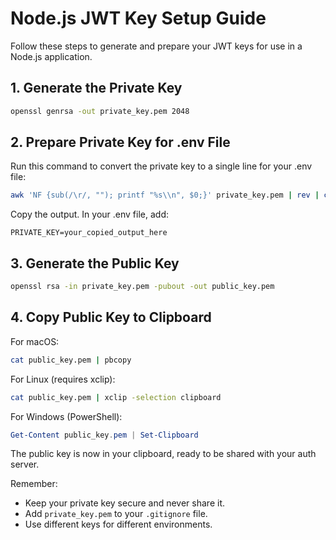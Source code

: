 # Node.js JWT Key Setup Guide

Follow these steps to generate and prepare your JWT keys for use in a Node.js application.

## 1. Generate the Private Key

```bash
openssl genrsa -out private_key.pem 2048
```

## 2. Prepare Private Key for .env File

Run this command to convert the private key to a single line for your .env file:

```bash
awk 'NF {sub(/\r/, ""); printf "%s\\n", $0;}' private_key.pem | rev | cut -c 3- | rev
```

Copy the output. In your .env file, add:

```
PRIVATE_KEY=your_copied_output_here
```

## 3. Generate the Public Key

```bash
openssl rsa -in private_key.pem -pubout -out public_key.pem
```

## 4. Copy Public Key to Clipboard

For macOS:
```bash
cat public_key.pem | pbcopy
```

For Linux (requires xclip):
```bash
cat public_key.pem | xclip -selection clipboard
```

For Windows (PowerShell):
```powershell
Get-Content public_key.pem | Set-Clipboard
```

The public key is now in your clipboard, ready to be shared with your auth server.

Remember:
- Keep your private key secure and never share it.
- Add `private_key.pem` to your `.gitignore` file.
- Use different keys for different environments.
